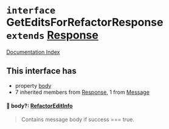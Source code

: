 # `interface` GetEditsForRefactorResponse `extends` [Response](../interface.Response/README.md)

[Documentation Index](../README.md)

## This interface has

- property [body](#-body-refactoreditinfo)
- 7 inherited members from [Response](../interface.Response/README.md), 1 from [Message](../interface.Message/README.md)


#### 📄 body?: [RefactorEditInfo](../interface.RefactorEditInfo.2/README.md)

> Contains message body if success === true.



